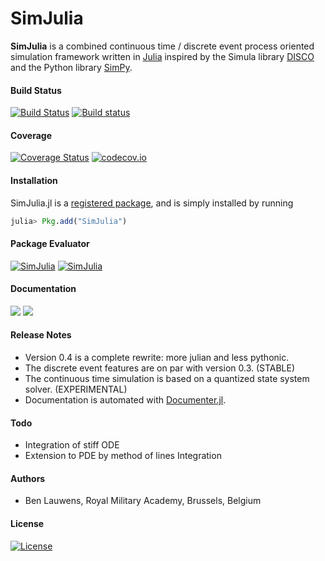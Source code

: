 SimJulia
========

**SimJulia** is a combined continuous time / discrete event process oriented simulation framework written in [Julia](http://julialang.org/) inspired by the Simula library [DISCO](http://www.akira.ruc.dk/~keld/research/DISCO/) and the Python library [SimPy](https://simpy.readthedocs.io/).

#### Build Status

[![Build Status](https://travis-ci.org/BenLauwens/SimJulia.jl.svg?branch=simple)](https://travis-ci.org/BenLauwens/SimJulia.jl)
[![Build status](https://ci.appveyor.com/api/projects/status/djuiegytv44pr54c/branch/simple?svg=true)](https://ci.appveyor.com/project/BenLauwens/simjulia-jl)


#### Coverage

[![Coverage Status](https://coveralls.io/repos/BenLauwens/SimJulia.jl/badge.svg?branch=master)](https://coveralls.io/r/BenLauwens/SimJulia.jl?branch=simple)
[![codecov.io](http://codecov.io/github/BenLauwens/SimJulia.jl/coverage.svg?branch=master)](http://codecov.io/github/BenLauwens/SimJulia.jl?branch=simple)


#### Installation

SimJulia.jl is a [registered package](http://pkg.julialang.org), and is simply installed by running

```julia
julia> Pkg.add("SimJulia")
```


#### Package Evaluator

[![SimJulia](http://pkg.julialang.org/badges/SimJulia_0.4.svg)](http://pkg.julialang.org/?pkg=SimJulia&ver=0.4)
[![SimJulia](http://pkg.julialang.org/badges/SimJulia_0.5.svg)](http://pkg.julialang.org/?pkg=SimJulia&ver=0.5)


#### Documentation

[![](https://img.shields.io/badge/docs-stable-blue.svg)](https://BenLauwens.github.io/SimJulia.jl/stable)
[![](https://img.shields.io/badge/docs-latest-blue.svg)](https://BenLauwens.github.io/SimJulia.jl/latest)


#### Release Notes

* Version 0.4 is a complete rewrite: more julian and less pythonic.
* The discrete event features are on par with version 0.3. (STABLE)
* The continuous time simulation is based on a quantized state system solver. (EXPERIMENTAL)
* Documentation is automated with [Documenter.jl](https://github.com/JuliaDocs/Documenter.jl).


#### Todo

* Integration of stiff ODE
* Extension to PDE by method of lines Integration


#### Authors

* Ben Lauwens, Royal Military Academy, Brussels, Belgium


#### License

[![License](http://img.shields.io/badge/license-MIT-brightgreen.svg?style=flat)](LICENSE.md)
